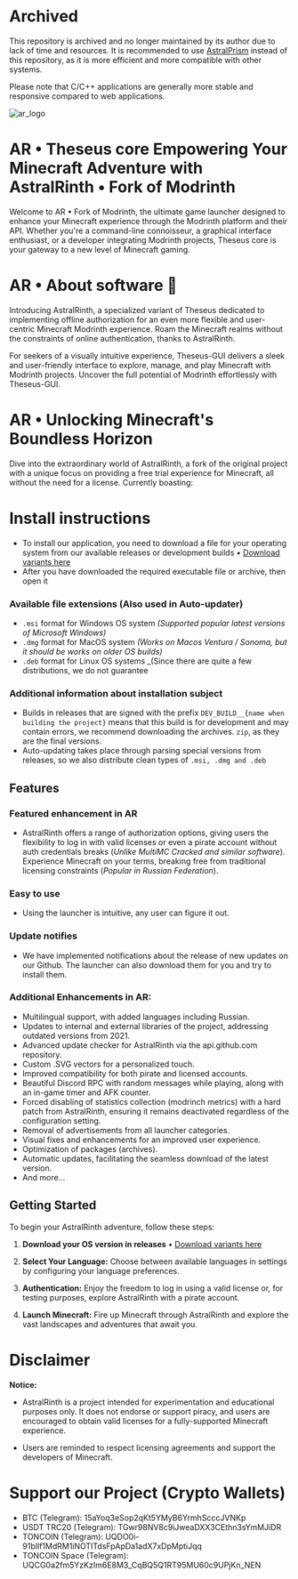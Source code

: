 **Archived**
================

This repository is archived and no longer maintained by its author due to lack of time and resources. It is recommended to use [AstralPrism](https://github.com/DIDIRUS4/AstralPrism) instead of this repository, as it is more efficient and more compatible with other systems.

Please note that C/C++ applications are generally more stable and responsive compared to web applications.

![ar_logo](https://github.com/DIDIRUS4/AstralRinth/assets/77334306/43d4acb0-546c-4dff-834d-83fb2ba6ad6f)

# AR • Theseus core Empowering Your Minecraft Adventure with AstralRinth • Fork of Modrinth
Welcome to AR • Fork of Modrinth, the ultimate game launcher designed to enhance your Minecraft experience through the Modrinth platform and their API. Whether you're a command-line connoisseur, a graphical interface enthusiast, or a developer integrating Modrinth projects, Theseus core is your gateway to a new level of Minecraft gaming.

# AR • About software 🌌
Introducing AstralRinth, a specialized variant of Theseus dedicated to implementing offline authorization for an even more flexible and user-centric Minecraft Modrinth experience. Roam the Minecraft realms without the constraints of online authentication, thanks to AstralRinth.

For seekers of a visually intuitive experience, Theseus-GUI delivers a sleek and user-friendly interface to explore, manage, and play Minecraft with Modrinth projects. Uncover the full potential of Modrinth effortlessly with Theseus-GUI.

# AR • Unlocking Minecraft's Boundless Horizon

Dive into the extraordinary world of AstralRinth, a fork of the original project with a unique focus on providing a free trial experience for Minecraft, all without the need for a license. Currently boasting:

# Install instructions
- To install our application, you need to download a file for your operating system from our available releases or development builds • [Download variants here](https://github.com/DIDIRUS4/AstralRinth/releases)
- After you have downloaded the required executable file or archive, then open it

### Available file extensions (Also used in Auto-updater)
- `.msi` format for Windows OS system _(Supported popular latest versions of Microsoft Windows)_
- `.dmg` format for MacOS system _(Works on Macos Ventura / Sonoma, but it should be works on older OS builds)_
- `.deb` format for Linux OS systems _(Since there are quite a few distributions, we do not guarantee 

### Additional information about installation subject
- Builds in releases that are signed with the prefix `DEV_BUILD__{name when building the project}` means that this build is for development and may contain errors, we recommend downloading the archives. `zip`, as they are the final versions.
- Auto-updating takes place through parsing special versions from releases, so we also distribute clean types of `.msi, .dmg and .deb`

## Features
### Featured enhancement in AR
- AstralRinth offers a range of authorization options, giving users the flexibility to log in with valid licenses or even a pirate account without auth credentials breaks (_Unlike MultiMC Cracked and similar software_). Experience Minecraft on your terms, breaking free from traditional licensing constraints (_Popular in Russian Federation_).
### Easy to use
- Using the launcher is intuitive, any user can figure it out.
### Update notifies
- We have implemented notifications about the release of new updates on our Github. The launcher can also download them for you and try to install them.
### Additional Enhancements in AR:
- Multilingual support, with added languages including Russian.
- Updates to internal and external libraries of the project, addressing outdated versions from 2021.
- Advanced update checker for AstralRinth via the api.github.com repository.
- Custom .SVG vectors for a personalized touch.
- Improved compatibility for both pirate and licensed accounts.
- Beautiful Discord RPC with random messages while playing, along with an in-game timer and AFK counter.
- Forced disabling of statistics collection (modrinch metrics) with a hard patch from AstralRinth, ensuring it remains deactivated regardless of the configuration setting.
- Removal of advertisements from all launcher categories.
- Visual fixes and enhancements for an improved user experience.
- Optimization of packages (archives).
- Automatic updates, facilitating the seamless download of the latest version.
- And more...
## Getting Started
To begin your AstralRinth adventure, follow these steps:
1. **Download your OS version in releases** • [Download variants here](https://github.com/DIDIRUS4/AstralRinth/releases)

2. **Select Your Language:** Choose between available languages in settings by configuring your language preferences.

3. **Authentication:** Enjoy the freedom to log in using a valid license or, for testing purposes, explore AstralRinth with a pirate account.

4. **Launch Minecraft:** Fire up Minecraft through AstralRinth and explore the vast landscapes and adventures that await you.
# Disclaimer
**Notice:** 
- AstralRinth is a project intended for experimentation and educational purposes only. It does not endorse or support piracy, and users are encouraged to obtain valid licenses for a fully-supported Minecraft experience.

- Users are reminded to respect licensing agreements and support the developers of Minecraft.

# Support our Project (Crypto Wallets)
- BTC (Telegram): 15aYoq3eSop2qKt5YMyB6YrmhScccJVNKp
- USDT TRC20 (Telegram): TGwr98NV8c9iJweaDXX3CEthn3sYmMJiDR
- TONCOIN (Telegram): UQDO0i-91bIlf1MdRM1iNOTITdsFpApDa1adX7xDpMptiJqq
- TONCOIN Space (Telegram): UQCG0a2fm5YzKzIm6E8M3_CqBQ5Q1RT95MU60c9UPjKn_NEN
